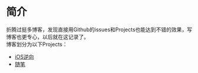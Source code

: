 # 简介  
折腾过挺多博客，发现直接用Github的issues和Projects也能达到不错的效果，写博客也更专心，以后就在这记录了。  
博客划分为以下Projects：  
* [iOS逆向](https://github.com/LeonQi0317/LeonQi0317.github.io/projects/1)  
* [随笔](https://github.com/LeonQi0317/LeonQi0317.github.io/projects/2)